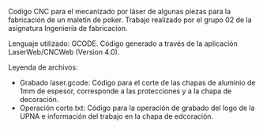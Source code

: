 Codigo CNC para el mecanizado por láser de algunas piezas para la fabricación de un maletín de poker. Trabajo realizado por el grupo 02 de la asignatura Ingeniería de fabricacion.

Lenguaje utilizado: GCODE.
Código generado a través de la aplicación LaserWeb/CNCWeb (Version 4.0).

Leyenda de archivos:
 - Grabado laser.gcode: Código para el corte de las chapas de aluminio de 1mm de espesor, corresponde a las protecciones y a la chapa de decoración.
 - Operación corte.txt: Código para la operación de grabado del logo de la UPNA e información del trabajo en la chapa de edcoración.
 
